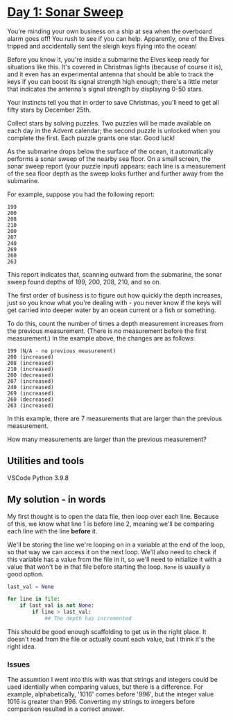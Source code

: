 # [Day 1: Sonar Sweep](https://adventofcode.com/2021/day/1)

You're minding your own business on a ship at sea when the overboard alarm goes off! You rush to see if you can help. Apparently, one of the Elves tripped and accidentally sent the sleigh keys flying into the ocean!

Before you know it, you're inside a submarine the Elves keep ready for situations like this. It's covered in Christmas lights (because of course it is), and it even has an experimental antenna that should be able to track the keys if you can boost its signal strength high enough; there's a little meter that indicates the antenna's signal strength by displaying 0-50 stars.

Your instincts tell you that in order to save Christmas, you'll need to get all fifty stars by December 25th.

Collect stars by solving puzzles. Two puzzles will be made available on each day in the Advent calendar; the second puzzle is unlocked when you complete the first. Each puzzle grants one star. Good luck!

As the submarine drops below the surface of the ocean, it automatically performs a sonar sweep of the nearby sea floor. On a small screen, the sonar sweep report (your puzzle input) appears: each line is a measurement of the sea floor depth as the sweep looks further and further away from the submarine.

For example, suppose you had the following report:

```text
199
200
208
210
200
207
240
269
260
263
````

This report indicates that, scanning outward from the submarine, the sonar sweep found depths of 199, 200, 208, 210, and so on.

The first order of business is to figure out how quickly the depth increases, just so you know what you're dealing with - you never know if the keys will get carried into deeper water by an ocean current or a fish or something.

To do this, count the number of times a depth measurement increases from the previous measurement. (There is no measurement before the first measurement.) In the example above, the changes are as follows:

```text
199 (N/A - no previous measurement)
200 (increased)
208 (increased)
210 (increased)
200 (decreased)
207 (increased)
240 (increased)
269 (increased)
260 (decreased)
263 (increased)
```

In this example, there are 7 measurements that are larger than the previous measurement.

How many measurements are larger than the previous measurement?

## Utilities and tools

VSCode
Python 3.9.8

## My solution - in words

My first thought is to open the data file, then loop over each line. Because of this, we know what line 1 is before line 2, meaning we'll be comparing each line with the line **before** it.

We'll be storing the line we're looping on in a variable at the end of the loop, so that way we can access it on the next loop. We'll also need to check if this variable has a value from the file in it, so we'll need to initialize it with a value that won't be in that file before starting the loop. `None` is uaually a good option.

```python
last_val = None

for line in file:
    if last_val is not None:
        if line > last_val:
            ## The depth has incremented
```

This should be good enough scaffolding to get us in the right place. It doesn't read from the file or actually count each value, but I think it's the right idea.

### Issues

The assumtion I went into this with was that strings and integers could be used identially when comparing values, but there is a difference. For example, alphabetically, '1016' comes before '996', but the integer value 1016 is greater than 996. Converting my strings to integers before comparison resulted in a correct answer.
